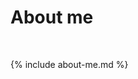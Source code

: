 
<div class="container" id="i18_about_me">
    <div class="row rt">
        <div class="col-lg-12 text-center">
            <div class="navy-line">
            </div>
            <h1>
                <span data-i18n="about_me.about_me">About me</span></h1>
        </div>
    </div>
    <div class="container">
        <div class="about-column">
<div class="about_me_description" markdown="1"> 
{% include about-me.md %}
</div>
        </div>
    </div>
</div>
    
<style>
    .about-column {
        margin-top: 50px;
        margin-bottom: 72px
    }
</style>